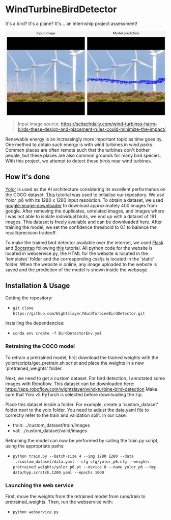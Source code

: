 # WindTurbineBirdDetector
It's a bird? It's a plane? It's... an internship project assessment!

![An example prediction from the trained yolor model](misc/Prediction_example1.jpg)

>Input image source: https://scitechdaily.com/wind-turbines-harm-birds-these-design-and-placement-rules-could-minimize-the-impact/

Renewable energy is an increasingly more important topic as time goes by. One method to obtain such energy is with wind turbines in wind parks. Common places are often remote such that the turbines don't bother people, but these places are also common grounds for many bird species. With this project, we attempt to detect these birds near wind turbines.

## How it's done
[Yolor](https://arxiv.org/abs/2105.04206) is used as the AI architecture considering its excellent performance on the COCO dataset. [This](https://blog.roboflow.com/train-yolor-on-a-custom-dataset/) tutorial was used to initialise our repository. We use Yolor_p6 with its 1280 x 1280 input resolution. To obtain a dataset, we used [google-image-downloader](https://github.com/Joeclinton1/google-images-download.git) to download approximately 400 images from google. After removing the duplicates, unrelated images, and images where I was not able to isolate individual birds, we end up with a dataset of 191 images. This dataset is freely available and can be downloaded [here](https://app.roboflow.com/wightslayer/wind-turbine-bird-detection). After training the model, we set the confidence threshold to 0.1 to balance the recall/precision tradeoff.

To make the trained bird detector available over the internet, we used [Flask](https://flask.palletsprojects.com/en/1.0.x/) and [Bootstrap](https://getbootstrap.com/) following [this](https://www.youtube.com/watch?v=BUh76-xD5qU&t=2149s) tutorial. All python code for the website is located in webservice.py, the HTML for the website is located in the 'templates' folder and the corresponding css/js is located in the 'static' folder. When the website is online, any image uploaded to the website is saved and the prediction of the model is shown inside the webpage.

## Installation & Usage

Getting the repository:
- `git clone https://github.com/Wightslayer/WindTurbineBirdDetector.git`

Installing the dependencies:
- `conda env create -f BirdDetectorEnv.yml`

### Retraining the COCO model

To retrain a pretrained model, first download the trained weights with the yolor/scripts/get_pretrain.sh script and place the weights in a new 'pretrained_weights' folder.

Next, we need to get a custom dataset. For bird detection, I annotated some images with Roboflow. This dataset can be downloaded here: https://app.roboflow.com/wightslayer/wind-turbine-bird-detection
Make sure that Yolo v5 PyTorch is selected before downloading the zip.

Place this dataset inside a folder. For example, create a 'custom_dataset' folder next to the yolo folder. You need to adjust the data.yaml file to correctly refer to the train and validation split. In our case:
- train: ../custom_dataset/train/images
- val: ../custom_dataset/valid/images

Retraining the model can now be performed by calling the train.py script, using the appropriate paths:
- `python train.py --batch-size 4 --img 1280 1280 --data ../custom_dataset/data.yaml --cfg cfg/yolor_p6.cfg --weights pretrained_weights/yolor_p6.pt --device 0 --name yolor_p6 --hyp data/hyp.scratch.1280.yaml --epochs 1000`

### Launching the web service

First, move the weights from the retrained model from runs/train to pretrained_weights. Then, run the webservice with:
- `python webservice.py`


